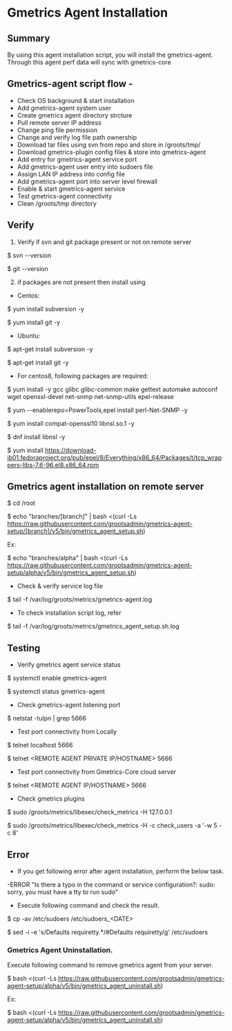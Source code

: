 # Gmetrics Agent Installation

## Summary
By using this agent installation script, you will install the gmetrics-agent. Through this agent perf data will sync with gmetrics-core

## Gmetrics-agent script flow - 
- Check OS background & start installation
- Add gmetrics-agent system user
- Create gmetrics agent directory strcture
- Pull remote server IP address
- Change ping file permission
- Change and verify log file path ownership
- Download tar files using svn from repo and store in /groots/tmp/
- Download gmetrics-plugin config files & store into gmetrics-agent 
- Add entry for gmetrics-agent service port 
- Add gmetrics-agent user entry into sudoers file
- Assign LAN IP address into config file
- Add gmetrics-agent port into server level firewall
- Enable & start gmetrics-agent service
- Test gmetrics-agent connectivity
- Clean /groots/tmp directory

## Verify

1. Verify if svn and git package present or not on remote server

$ svn --version 

$ git --version 

2. if packages are not present then install using 

- Centos:

$ yum install subversion -y  

$ yum install git -y 

- Ubuntu:

$ apt-get install subversion -y 

$ apt-get install git -y 

- For centos8, following packages are required: 

$ yum install -y gcc glibc glibc-common make gettext automake autoconf wget openssl-devel net-snmp net-snmp-utils epel-release

$ yum --enablerepo=PowerTools,epel install perl-Net-SNMP -y

$ yum install compat-openssl10 libnsl.so.1 -y

$ dnf install libnsl -y

$ yum install https://download-ib01.fedoraproject.org/pub/epel/8/Everything/x86_64/Packages/t/tcp_wrappers-libs-7.6-96.el8.x86_64.rpm


## Gmetrics agent installation on remote server

$ cd /root

$ echo "branches/[branch]" | bash <(curl -Ls https://raw.githubusercontent.com/grootsadmin/gmetrics-agent-setup/[branch]/v5/bin/gmetrics_agent_setup.sh)
 
Ex:
 
$ echo "branches/alpha" | bash <(curl -Ls https://raw.githubusercontent.com/grootsadmin/gmetrics-agent-setup/alpha/v5/bin/gmetrics_agent_setup.sh)

- Check & verify service log file

$ tail -f /var/log/groots/metrics/gmetrics-agent.log

- To check installation script log, refer

$ tail -f /var/log/groots/metrics/gmetrics_agent_setup.sh.log

## Testing

- Verify gmetrics agent service status

$ systemctl enable gmetrics-agent

$ systemctl status gmetrics-agent

- Check gmetrics-agent listening port 

$ netstat -tulpn | grep 5666

- Test port connectivity from Locally

$ telnet localhost 5666

$ telnet <REMOTE AGENT PRIVATE IP/HOSTNAME> 5666

- Test port connectivity from Gmetrics-Core cloud server

$ telnet <REMOTE AGENT IP/HOSTNAME> 5666

- Check gmetrics plugins

$ sudo /groots/metrics/libexec/check_metrics -H 127.0.0.1

$ sudo /groots/metrics/libexec/check_metrics -H <IP> -c check_users -a '-w 5 -c 8'


## Error
- If you get following error after agent installation, perform the below task.

-ERROR 
"Is there a typo in the command or service configuration?: sudo: sorry, you must have a tty to run sudo"

- Execute following command and check the result.

$ cp -av /etc/sudoers /etc/sudoers\_\<DATE\>

$ sed -i -e 's/Defaults    requiretty.*/#Defaults    requiretty/g' /etc/sudoers

### Gmetrics Agent Uninstallation.
Execute following command to remove gmetrics agent from your server.

$ bash <(curl -Ls https://raw.githubusercontent.com/grootsadmin/gmetrics-agent-setup/alpha/v5/bin/gmetrics_agent_uninstall.sh)

Ex: 

$ bash <(curl -Ls https://raw.githubusercontent.com/grootsadmin/gmetrics-agent-setup/alpha/v5/bin/gmetrics_agent_uninstall.sh)


